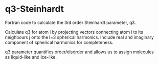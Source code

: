 # q3-Steinhardt
Fortran code to calculate the 3rd order Steinhardt parameter, q3. 

Calculate q3 for atom i by projecting vectors connecting atom i to its neighbours j onto the l=3 spherical harmonics.
Include real and imaginary component of spherical harmonics for completeness. 

q3 parameter quantifies order/disorder and allows us to assign molecules as liquid-like and ice-like. 
